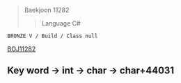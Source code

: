 >Baekjoon 11282
>>Language C#

```BRONZE V / Build / Class null```

[BOJ11282](https://www.acmicpc.net/problem/11282)<br>
<h2>Key word -> int -> char -> char+44031</h2>
